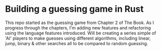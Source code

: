 # Building a guessing game in Rust

This repo started as the guessing game from Chapter 2 of The Book.
As I progress through the chapters, I'm adding new features and refactoring using the language features introduced.
Will be creating a series simple of 'AI' players to make guesses using different algorithms, including linear, jump, binary & other searches all to be compared to random guessing.
